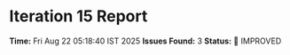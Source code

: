# Iteration 15 Report
**Time:** Fri Aug 22 05:18:40 IST 2025
**Issues Found:** 3
**Status:** 🔧 IMPROVED
